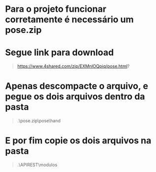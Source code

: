 # Para o projeto funcionar corretamente é necessário um pose.zip
# Segue link para download
> https://www.4shared.com/zip/EXMnlOQpiq/pose.html?

# Apenas descompacte o arquivo, e pegue os dois arquivos dentro da pasta 
> .\pose.zip\pose\hand

# E por fim copie os dois arquivos na pasta
> .\APIREST\modulos